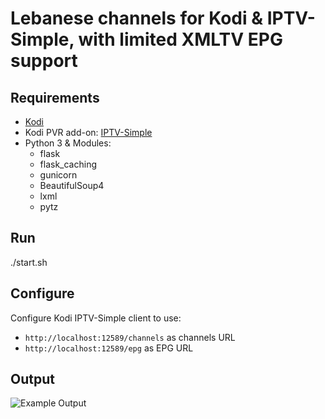 # Lebanese channels for Kodi & IPTV-Simple, with limited XMLTV EPG support

## Requirements
- [Kodi](https://kodi.tv/)
- Kodi PVR add-on: [IPTV-Simple](http://kodi.wiki/view/Add-on:IPTV_Simple_Client)
- Python 3 & Modules:
  - flask
  - flask_caching
  - gunicorn
  - BeautifulSoup4
  - lxml
  - pytz

## Run
./start.sh

## Configure
Configure Kodi IPTV-Simple client to use:
- `http://localhost:12589/channels` as channels URL
- `http://localhost:12589/epg` as EPG URL

## Output
![Example Output](http://i.imgur.com/sDKK2H0.jpg)